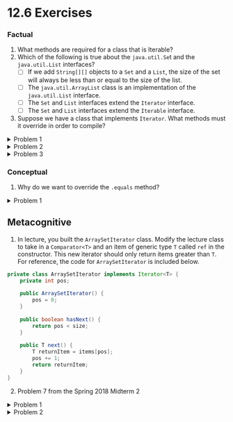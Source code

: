 # 12.6 Exercises

### Factual

1. What methods are required for a class that is Iterable?
2. Which of the following is true about the `java.util.Se`t and the `java.util.List` interfaces?
   * [ ] If we add `String[][]` objects to a `Set` and a `List`, the size of the set will always be less than or equal to the size of the list.
   * [ ] The `java.util.ArrayList` class is an implementation of the `java.util.List` interface.
   * [ ] The `Set` and `List` interfaces extend the `Iterator` interface.
   * [ ] The `Set` and `List` interfaces extend the `Iterable` interface.
3. Suppose we have a class that implements `Iterator`. What methods must it override in order to compile?

<details>

<summary>Problem 1</summary>

An `Iterable` is required to have the `iterator()` method, which returns an `Iterator`.

</details>

<details>

<summary>Problem 2</summary>

* **If we add `String[][]` objects to a `Set` and a `List`, the size of the set will always be less than or equal to the size of the list.** Sets only have unique items, while lists can have duplicates, so if we add the same elements to both the list will always have at least as many elements as the set.
* **The `java.util.ArrayList` class is an implementation of the `java.util.List` interface.** One implementation of the `List` interface in Java is the ArrayList class.
* **The `Set` and `List` interfaces extend the `Iterable` interface.** Sets and Lists in Java can be used in enhanced for loops, which means that they are `Iterable`.

</details>

<details>

<summary>Problem 3</summary>

An `Iterator` must override `hasNext()`, which returns a boolean indicating whether there are more elements in the `Iterator`, and `next()`, which returns the next item.

</details>

### Conceptual

1. Why do we want to override the `.equals` method?

<details>

<summary>Problem 1</summary>

The `.equals()` method inherited from `Object` only checks if two items have the same memory address. This is undesireable behavior for many user-written classes in Java.

</details>

## Metacognitive

1. In lecture, you built the `ArraySetIterator` class. Modify the lecture class to take in a `Comparator<T>` and an item of generic type `T` called `ref` in the constructor. This new iterator should only return items greater than `T`. For reference, the code for `ArraySetIterator` is included below.

```java
private class ArraySetIterator implements Iterator<T> {
	private int pos;
	
	public ArraySetIterator() { 
		pos = 0; 
	}
	
	public boolean hasNext() { 
		return pos < size; 
	}
	
	public T next() {
	 	T returnItem = items[pos];
	 	pos += 1;
	 	return returnItem;
	}
}
```

2. Problem 7 from the Spring 2018 Midterm 2

<details>

<summary>Problem 1</summary>

```java
public class ArraySetGreaterIterator implements Iterator<T> {
    private int pos;
    private T ref;
        
    private Comparator<T> comp;

    public ArraySetGreaterIterator(T ref, Comparator<T> comp) {
        this.ref = ref;
        this.comp = comp;
    }

    @Override
    public boolean hasNext() {
        return pos < size;
    }

    @Override
    public T next() {
        T returnItem = items[pos];
        while (comp.compare(returnItem, ref) <= 0) {
            pos += 1;
            returnItem = items[pos];
        }
        return returnItem;
    }
}
```

</details>

<details>

<summary>Problem 2</summary>

[Solutions](https://drive.google.com/file/d/1LIyFXwHYCWXNqIgKTsTyKiOYnB79_ykk/view) and [walkthrough](https://www.youtube.com/watch?v=nMZn4EV0gGw) are linked here and on the course website.

</details>
